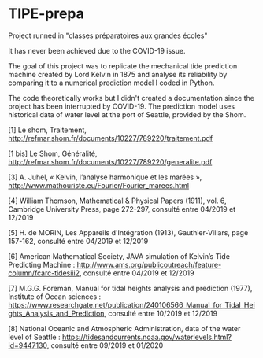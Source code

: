 # TIPE-prepa
Project runned in "classes préparatoires aux grandes écoles"

It has never been achieved due to the COVID-19 issue. 

The goal of this project was to replicate the mechanical tide prediction machine created by Lord Kelvin in 1875 and analyse its reliability by comparing it to a numerical prediction model I coded in Python.

The code theoretically works but I didn't created a documentation since the project has been interrupted by COVID-19. The prediction model uses historical data of water level at the port of Seattle, provided by the Shom.

[1] Le shom, Traitement, http://refmar.shom.fr/documents/10227/789220/traitement.pdf

[1 bis] Le Shom, Généralité, http://refmar.shom.fr/documents/10227/789220/generalite.pdf

[3] A. Juhel, « Kelvin, l’analyse harmonique et les marées », http://www.mathouriste.eu/Fourier/Fourier_marees.html

[4] William Thomson, Mathematical & Physical Papers (1911), vol. 6, Cambridge University Press, page 272-297, consulté entre 04/2019 et 12/2019

[5] H. de MORIN, Les Appareils d'Intégration (1913), Gauthier-Villars, page 157-162, consulté entre 04/2019 et 12/2019

[6] American Mathematical Society, JAVA simulation of Kelvin’s Tide Predicting Machine : http://www.ams.org/publicoutreach/feature-column/fcarc-tidesiii2, consulté entre 04/2019 et 12/2019

[7] M.G.G. Foreman, Manual for tidal heights analysis and prediction (1977), Institute of Ocean sciences : https://www.researchgate.net/publication/240106566_Manual_for_Tidal_Heights_Analysis_and_Prediction, consulté entre 10/2019 et 12/2019

[8] National Oceanic and Atmospheric Administration, data of the water level of Seattle : https://tidesandcurrents.noaa.gov/waterlevels.html?id=9447130, consulté entre 09/2019 et 01/2020
